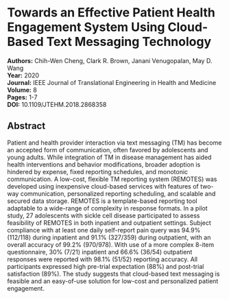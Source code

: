# Towards an Effective Patient Health Engagement System Using Cloud-Based Text Messaging Technology

**Authors:** Chih-Wen Cheng, Clark R. Brown, Janani Venugopalan, May D. Wang  
**Year:** 2020  
**Journal:** IEEE Journal of Translational Engineering in Health and Medicine  
**Volume:** 8  
**Pages:** 1-7  
**DOI:** 10.1109/JTEHM.2018.2868358  

## Abstract
Patient and health provider interaction via text messaging (TM) has become an accepted form of communication, often favored by adolescents and young adults. While integration of TM in disease management has aided health interventions and behavior modifications, broader adoption is hindered by expense, fixed reporting schedules, and monotonic communication. A low-cost, flexible TM reporting system (REMOTES) was developed using inexpensive cloud-based services with features of two-way communication, personalized reporting scheduling, and scalable and secured data storage. REMOTES is a template-based reporting tool adaptable to a wide-range of complexity in response formats. In a pilot study, 27 adolescents with sickle cell disease participated to assess feasibility of REMOTES in both inpatient and outpatient settings. Subject compliance with at least one daily self-report pain query was 94.9% (112/118) during inpatient and 91.1% (327/359) during outpatient, with an overall accuracy of 99.2% (970/978). With use of a more complex 8-item questionnaire, 30% (7/21) inpatient and 66.6% (36/54) outpatient responses were reported with 98.1% (51/52) reporting accuracy. All participants expressed high pre-trial expectation (88%) and post-trial satisfaction (89%). The study suggests that cloud-based text messaging is feasible and an easy-of-use solution for low-cost and personalized patient engagement.

